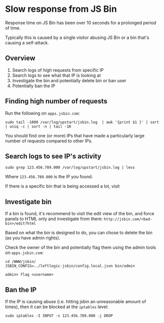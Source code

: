 # Slow response from JS Bin

Response time on JS Bin has been over 10 seconds for a prolonged period of time.

Typically this is caused by a single visitor abusing JS Bin or a bin that's causing a self-attack.

## Overview

1. Search logs of high requests from specific IP
2. Search logs to see what that IP is looking at
3. Investigate the bin and potentially delete bin or ban user
4. Potentially ban the IP

## Finding high number of requests

Run the following on `apps.jsbin.com`:

```text
sudo tail -1000 /var/log/upstart/jsbin.log  | awk '{print $1 }' | sort | uniq -c | sort -n | tail -10
```

You should find one (or more) IPs that have made a particularly large number of requests compared to other IPs.

## Search logs to see IP's activity

```
sudo grep 123.456.789.000 /var/log/upstart/jsbin.log | less
```

Where `123.456.789.000` is the IP you found.

If there is a specific bin that is being accessed a lot, visit

## Investigate bin

If a bin is found, it's recommend to visit the edit view of the bin, and force panels to HTML only and investigate from there: `http://jsbin.com/<bad-bin>/edit?html`

Based on what the bin is designed to do, you can chose to delete the bin (as you have admin rights).

Check the owner of the bin and potentially flag them using the admin tools on `apps.jsbin.com`:

```
cd /WWW/jsbin/
JSBIN_CONFIG=../leftlogic-jsbin/config.local.json bin/admin

admin> flag <username>
```

## Ban the IP

If the IP is causing abuse (i.e. hitting jsbin an unreasonable amount of times), then it can be blocked at the `iptables` level:

```
sudo iptables -I INPUT -s 123.456.789.000 -j DROP
```